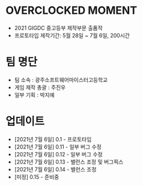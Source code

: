 # OVERCLOCKED MOMENT
 - 2021 GIGDC 중고등부 제작부문 출품작
 - 프로토타입 제작기간: 5월 28일 ~ 7월 6일, 200시간
# 팀 명단
 - 팀 소속 : 광주소프트웨어마이스터고등학교
 - 게임 제작 총괄 : 주진우 
 - 일부 기획 : 박지예
 
# 업데이트
- [2021년 7월 6일] 0.1  - 프로토타입
- [2021년 7월 6일] 0.11 - 일부 버그 수정
- [2021년 7월 6일] 0.12 - 일부 버그 수정
- [2021년 7월 6일] 0.13 - 밸런스 조정 및 버그픽스
- [2021년 7월 6일] 0.14 - 밸런스 조정
- [미정] 0.15 - 준비중
  
 
